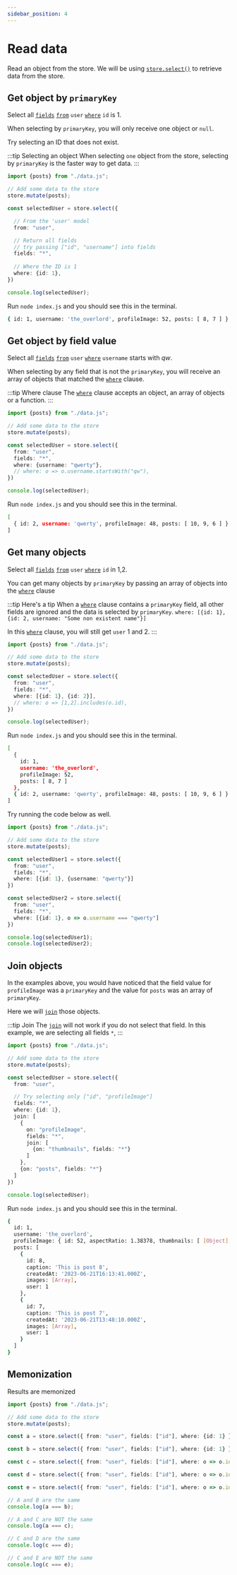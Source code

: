 ```yaml
---
sidebar_position: 4
---
```




# Read data

Read an object from the store. We will be using [`store.select()`](../apis/store.select) to retrieve data from the store.


## Get object by `primaryKey`

Select all [`fields`](../apis/store.select#fields) [`from`](../apis/store.select#from) `user` [`where`](../apis/store.select#where) `id` is 1.

When selecting by `primaryKey`, you will only receive one object or `null`.

Try selecting an ID that does not exist.

:::tip Selecting an object
When selecting `one` object from the store, selecting by `primaryKey` is the faster way to get data.
:::


```ts title="example-project/index.js"
import {posts} from "./data.js";

// Add some data to the store
store.mutate(posts);

const selectedUser = store.select({

  // From the 'user' model
  from: "user",

  // Return all fields
  // try passing ["id", "username"] into fields
  fields: "*",
  
  // Where the ID is 1
  where: {id: 1},
})

console.log(selectedUser);

```

Run `node index.js` and you should see this in the terminal.
```bash
{ id: 1, username: 'the_overlord', profileImage: 52, posts: [ 8, 7 ] }
```


## Get object by field value

Select all [`fields`](../apis/store.select#fields) [`from`](../apis/store.select#from) `user` [`where`](../apis/store.select#where) `username` starts with *qw*.

When selecting by any field that is not the `primaryKey`, you will receive an array of objects that matched the [`where`](../apis/store.select#where) clause.

:::tip Where clause
The [`where`](../apis/store.select#where) clause accepts an object, an array of objects or a function.
:::

```ts title="example-project/index.js"
import {posts} from "./data.js";

// Add some data to the store
store.mutate(posts);

const selectedUser = store.select({
  from: "user",
  fields: "*",
  where: {username: "qwerty"},
  // where: o => o.username.startsWith("qw"),
})

console.log(selectedUser);
```

Run `node index.js` and you should see this in the terminal.
```bash
[
  { id: 2, username: 'qwerty', profileImage: 48, posts: [ 10, 9, 6 ] }
]
```

## Get many objects

Select all [`fields`](../apis/store.select#fields) [`from`](../apis/store.select#from) `user` [`where`](../apis/store.select#where) `id` in 1,2.

You can get many objects by `primaryKey` by passing an array of objects into the [`where`](../apis/store.select#where) clause

:::tip Here's a tip
When a [`where`](../apis/store.select#where) clause contains a `primaryKey` field, all other fields are ignored and the data is selected by `primaryKey`.
`where: [{id: 1}, {id: 2, username: "Some non existent name"}]`

In this [`where`](../apis/store.select#where) clause, you will still get `user` 1 and 2.
:::

```ts title="example-project/index.js"
import {posts} from "./data.js";

// Add some data to the store
store.mutate(posts);

const selectedUser = store.select({
  from: "user",
  fields: "*",
  where: [{id: 1}, {id: 2}],
  // where: o => [1,2].includes(o.id),
})

console.log(selectedUser);
```

Run `node index.js` and you should see this in the terminal.
```bash
[
  {
    id: 1,
    username: 'the_overlord',
    profileImage: 52,
    posts: [ 8, 7 ]
  },
  { id: 2, username: 'qwerty', profileImage: 48, posts: [ 10, 9, 6 ] }
]
```

Try running the code below as well.

```ts title="example-project/index.js"
import {posts} from "./data.js";

// Add some data to the store
store.mutate(posts);

const selectedUser1 = store.select({
  from: "user",
  fields: "*",
  where: [{id: 1}, {username: "qwerty"}]
})

const selectedUser2 = store.select({
  from: "user",
  fields: "*",
  where: [{id: 1}, o => o.username === "qwerty"]
})

console.log(selectedUser1);
console.log(selectedUser2);
```

## Join objects

In the examples above, you would have noticed that the field value for `profileImage` was a `primaryKey` and the value for `posts` was an array of `primaryKey`.

Here we will [`join`](../apis/store.select#join) those objects.

:::tip Join
The [`join`](../apis/store.select#join) will not work if you do not select that field. In this example, we are selecting all fields `*`,
:::

```ts title="example-project/index.js"
import {posts} from "./data.js";

// Add some data to the store
store.mutate(posts);

const selectedUser = store.select({
  from: "user",

  // Try selecting only ["id", "profileImage"]
  fields: "*",
  where: {id: 1},
  join: [
    {
      on: "profileImage",
      fields: "*",
      join: [
        {on: "thumbnails", fields: "*"}
      ]
    },
    {on: "posts", fields: "*"}
  ]
})

console.log(selectedUser);
```

Run `node index.js` and you should see this in the terminal.
```bash
{
  id: 1,
  username: 'the_overlord',
  profileImage: { id: 52, aspectRatio: 1.38378, thumbnails: [ [Object], [Object] ] },
  posts: [
    {
      id: 8,
      caption: 'This is post 8',
      createdAt: '2023-06-21T16:13:41.000Z',
      images: [Array],
      user: 1
    },
    {
      id: 7,
      caption: 'This is post 7',
      createdAt: '2023-06-21T13:48:10.000Z',
      images: [Array],
      user: 1
    }
  ]
}
```

## Memonization

Results are memonized

```ts title="example-project/index.js"
import {posts} from "./data.js";

// Add some data to the store
store.mutate(posts);

const a = store.select({ from: "user", fields: ["id"], where: {id: 1} })

const b = store.select({ from: "user", fields: ["id"], where: {id: 1} })

const c = store.select({ from: "user", fields: ["id"], where: o => o.id === 1 })

const d = store.select({ from: "user", fields: ["id"], where: o => o.id === 1 })

const e = store.select({ from: "user", fields: ["id"], where: o => o.id === 2 })

// A and B are the same
console.log(a === b);

// A and C are NOT the same
console.log(a === c);

// C and D are the same
console.log(c === d);

// C and E are NOT the same
console.log(c === e);
```